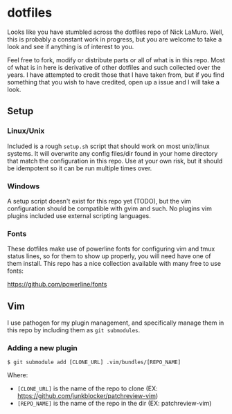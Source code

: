 dotfiles
========

Looks like you have stumbled across the dotfiles repo of Nick LaMuro.  Well,
this is probably a constant work in progress, but you are welcome to take a
look and see if anything is of interest to you.

Feel free to fork, modify or distribute parts or all of what is in this repo.
Most of what is in here is derivative of other dotfiles and such collected over
the years.  I have attempted to credit those that I have taken from, but if you
find something that you wish to have credited, open up a issue and I will take
a look.


Setup
-----

### Linux/Unix

Included is a rough `setup.sh` script that should work on most unix/linux
systems.  It will overwrite any config files/dir found in your home directory
that match the configuration in this repo.  Use at your own risk, but it should
be idempotent so it can be run multiple times over.


### Windows

A setup script doesn't exist for this repo yet (TODO), but the vim
configuration should be compatible with gvim and such.  No plugins vim plugins
included use external scripting languages.


### Fonts

These dotfiles make use of powerline fonts for configuring vim and tmux status
lines, so for them to show up properly, you will need have one of them install.
This repo has a nice collection available with many free to use fonts:

https://github.com/powerline/fonts


Vim
---

I use pathogen for my plugin management, and specifically manage them in this repo
by including them as `git submodules`.


### Adding a new plugin

```console
$ git submodule add [CLONE_URL] .vim/bundles/[REPO_NAME]
```

Where:

- `[CLONE_URL]` is the name of the repo to clone (EX: https://github.com/junkblocker/patchreview-vim)
- `[REPO_NAME]` is the name of the repo in the dir (EX: patchreview-vim)
